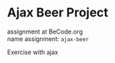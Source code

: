 # Ajax Beer Project
assignment at BeCode.org <br>
name assignment: `ajax-beer`<br>

Exercise with ajax 